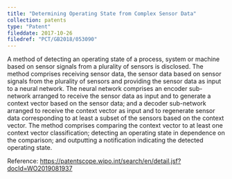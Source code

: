 ```yaml
---
title: "Determining Operating State from Complex Sensor Data"
collection: patents
type: "Patent"
fileddate: 2017-10-26
filedref: "PCT/GB2018/053090"
---
```


A method of detecting an operating state of a process, system or machine based on sensor signals from a plurality of sensors is disclosed. The method comprises receiving sensor data, the sensor data based on sensor signals from the plurality of sensors and providing the sensor data as input to a neural network. The neural network comprises an encoder sub-network arranged to receive the sensor data as input and to generate a context vector based on the sensor data; and a decoder sub-network arranged to receive the context vector as input and to regenerate sensor data corresponding to at least a subset of the sensors based on the context vector. The method comprises comparing the context vector to at least one context vector classification; detecting an operating state in dependence on the comparison; and outputting a notification indicating the detected operating state.

Reference: <https://patentscope.wipo.int/search/en/detail.jsf?docId=WO2019081937>